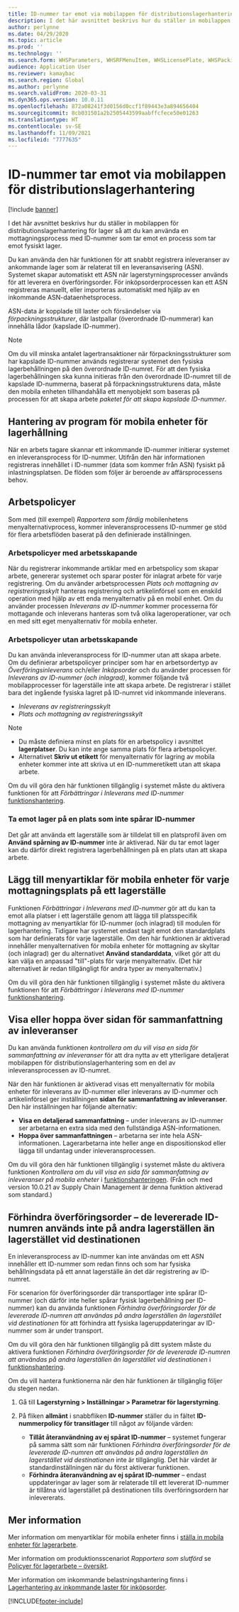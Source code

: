 ```yaml
---
title: ID-nummer tar emot via mobilappen för distributionslagerhantering
description: I det här avsnittet beskrivs hur du ställer in mobilappen för distributionslagerhantering så att du kan använda en mottagningsprocess med ID-nummer som tar emot en process som tar emot fysiskt lager.
author: perlynne
ms.date: 04/29/2020
ms.topic: article
ms.prod: ''
ms.technology: ''
ms.search.form: WHSParameters, WHSRFMenuItem, WHSLicensePlate, WHSPackingStructure
audience: Application User
ms.reviewer: kamaybac
ms.search.region: Global
ms.author: perlynne
ms.search.validFrom: 2020-03-31
ms.dyn365.ops.version: 10.0.11
ms.openlocfilehash: 872a08241f3d0156d0ccf1f89443e3a894656404
ms.sourcegitcommit: 8cb031501a2b2505443599aabffcfece50e01263
ms.translationtype: HT
ms.contentlocale: sv-SE
ms.lasthandoff: 11/09/2021
ms.locfileid: "7777635"
---
```

# <a name="license-plate-receiving-via-the-warehouse-management-mobile-app"></a>ID-nummer tar emot via mobilappen för distributionslagerhantering

[!include [banner](../includes/banner.md)]

I det här avsnittet beskrivs hur du ställer in mobilappen för distributionslagerhantering för lager så att du kan använda en mottagningsprocess med ID-nummer som tar emot en process som tar emot fysiskt lager.

Du kan använda den här funktionen för att snabbt registrera inleveranser av ankommande lager som är relaterat till en leveransavisering (ASN). Systemet skapar automatiskt ett ASN när lagerstyrningsprocesser används för att leverera en överföringsorder. För inköpsorderprocessen kan ett ASN registreras manuellt, eller importeras automatiskt med hjälp av en inkommande ASN-dataenhetsprocess.

ASN-data är kopplade till laster och försändelser via *förpackningsstrukturer*, där lastpallar (överordnade ID-nummerar) kan innehålla lådor (kapslade ID-nummer).

> [!NOTE]
> Om du vill minska antalet lagertransaktioner när förpackningsstrukturer som har kapslade ID-nummer används registrerar systemet den fysiska lagerbehållningen på den överordnade ID-numret. För att den fysiska lagerbehållningen ska kunna initieras från den överordnade ID-numret till de kapslade ID-nummerna, baserat på förpackningsstrukturens data, måste den mobila enheten tillhandahålla ett menyobjekt som baseras på processen för att skapa arbete *paketet för att skapa kapslade ID-nummer*.

## <a name="warehousing-mobile-device-app-processing"></a>Hantering av program för mobila enheter för lagerhållning

När en arbets tagare skannar ett inkommande ID-nummer initierar systemet en inleveransprocess för ID-nummer. Utifrån den här informationen registreras innehållet i ID-nummer (data som kommer från ASN) fysiskt på inlastningsplatsen. De flöden som följer är beroende av affärsprocessens behov.

## <a name="work-policies"></a>Arbetspolicyer

Som med (till exempel) *Rapportera som färdig* mobilenhetens menyalternativprocess, kommer inleveransprocessens ID-nummer ge stöd för flera arbetsflöden baserat på den definierade inställningen.

### <a name="work-policies-with-work-creation"></a>Arbetspolicyer med arbetsskapande

När du registrerar inkommande artiklar med en arbetspolicy som skapar arbete, genererar systemet och sparar poster för inlagrat arbete för varje registrering. Om du använder arbetsprocessen *Plats och mottagning av registreringsskylt* hanteras registrering och artikelinförsel som en enskild operation med hjälp av ett enda menyalternativ på en mobil enhet. Om du använder processen *Inleverans av ID-nummer* kommer processerna för mottagande och inleverans hanteras som två olika lageroperationer, var och en med sitt eget menyalternativ för mobila enheter.

### <a name="work-policies-without-work-creation"></a>Arbetspolicyer utan arbetsskapande

Du kan använda inleveransprocess för ID-nummer utan att skapa arbete. Om du definierar arbetspolicyer principer som har en arbetsordertyp av *Överföringsinleverans* och/eller *Inköpsorder* och du använder processen för *Inleverans av ID-nummer (och inlagrad)*, kommer följande två mobilapprocesser för lagerställe inte att skapa arbete. De registrerar i stället bara det ingående fysiska lagret på ID-numret vid inkommande inleverans.

- *Inleverans av registreringsskylt*
- *Plats och mottagning av registreringsskylt*

> [!NOTE]
> - Du måste definiera minst en plats för en arbetspolicy i avsnittet **lagerplatser**. Du kan inte ange samma plats för flera arbetspolicyer.
> - Alternativet **Skriv ut etikett** för menyalternativ för lagring av mobila enheter kommer inte att skriva ut en ID-nummeretikett utan att skapa arbete.

Om du vill göra den här funktionen tillgänglig i systemet måste du aktivera funktionen för att *Förbättringar i Inleverans med ID-nummer* [funktionshantering](../../fin-ops-core/fin-ops/get-started/feature-management/feature-management-overview.md).

### <a name="receive-inventory-on-a-location-that-doesnt-track-license-plates"></a>Ta emot lager på en plats som inte spårar ID-nummer

Det går att använda ett lagerställe som är tilldelat till en platsprofil även om **Använd spårning av ID-nummer** inte är aktiverad. När du tar emot lager kan du därför direkt registrera lagerbehållningen på en plats utan att skapa arbete.

## <a name="add-mobile-device-menu-items-for-each-receiving-location-in-a-warehouse"></a>Lägg till menyartiklar för mobila enheter för varje mottagningsplats på ett lagerställe

Funktionen *Förbättringar i Inleverans med ID-nummer* gör att du kan ta emot alla platser i ett lagerställe genom att lägga till platsspecifik mottagning av menyartiklar för ID-nummer (och inlagrad) till modulen för lagerhantering. Tidigare har systemet endast tagit emot den standardplats som har definierats för varje lagerställe. Om den här funktionen är aktiverad innehåller menyalternativen för mobila enheter för mottagning av skyltar (och inlagrad) ger du alternativet **Använd standarddata**, vilket gör att du kan välja en anpassad "till"-plats för varje menyalternativ. (Det här alternativet är redan tillgängligt för andra typer av menyalternativ.)

Om du vill göra den här funktionen tillgänglig i systemet måste du aktivera funktionen för att *Förbättringar i Inleverans med ID-nummer* [funktionshantering](../../fin-ops-core/fin-ops/get-started/feature-management/feature-management-overview.md).

## <a name="show-or-skip-the-receiving-summary-page"></a>Visa eller hoppa över sidan för sammanfattning av inleveranser

Du kan använda funktionen *kontrollera om du vill visa en sida för sammanfattning av inleveranser* för att dra nytta av ett ytterligare detaljerat mobilappen för distributionslagerhantering som en del av inleveransprocessen av ID-numret.

När den här funktionen är aktiverad visas ett menyalternativ för mobila enheter för inleverans av ID-nummer eller inleverans av ID-nummer och artikelinförsel ger inställningen **sidan för sammanfattning av inleveranser**. Den här inställningen har följande alternativ:

- **Visa en detaljerad sammanfattning** – under inleverans av ID-nummer ser arbetarna en extra sida med den fullständiga ASN-informationen.
- **Hoppa över sammanfattningen** – arbetarna ser inte hela ASN-informationen. Lagerarbetarna inte heller ange en dispositionskod eller lägga till undantag under inleveransprocessen.

Om du vill göra den här funktionen tillgänglig i systemet måste du aktivera funktionen *Kontrollera om du vill visa en sida för sammanfattning av inleveranser på mobila enheter* i [funktionshanteringen](../../fin-ops-core/fin-ops/get-started/feature-management/feature-management-overview.md). (Från och med version 10.0.21 av Supply Chain Management är denna funktion aktiverad som standard.)

## <a name="prevent-transfer-ordershipped-license-plates-from-being-used-at-warehouses-other-than-the-destination-warehouse"></a>Förhindra överföringsorder – de levererade ID-numren används inte på andra lagerställen än lagerstället vid destinationen

En inleveransprocess av ID-nummer kan inte användas om ett ASN innehåller ett ID-nummer som redan finns och som har fysiska behållningsdata på ett annat lagerställe än det där registrering av ID-numret.

För scenarion för överföringsorder där transportlager inte spårar ID-nummer (och därför inte heller spårar fysisk lagerbehållning per ID-nummer) kan du använda funktionen *Förhindra överföringsorder för de levererade ID-numren att användas på andra lagerställen än lagerstället vid destinationen* för att förhindra att fysiska lageruppdateringar av ID-nummer som är under transport.

Om du vill göra den här funktionen tillgänglig på ditt system måste du aktivera funktionen *Förhindra överföringsorder för de levererade ID-numren att användas på andra lagerställen än lagerstället vid destinationen* i [funktionshantering](../../fin-ops-core/fin-ops/get-started/feature-management/feature-management-overview.md).

Om du vill hantera funktionerna när den här funktionen är tillgänglig följer du stegen nedan.

1. Gå till **Lagerstyrning \> Inställningar \> Parametrar för lagerstyrning**.
1. På fliken **allmänt** i snabbfliken **ID-nummer** ställer du in fältet **ID-nummerpolicy för transitlager** till något av följande värden:

    - **Tillåt återanvändning av ej spårat ID-nummer** – systemet fungerar på samma sätt som när funktionen *Förhindra överföringsorder för de levererade ID-numren att användas på andra lagerställen än lagerstället vid destinationen* inte är tillgänglig. Det här värdet är standardinställningen när du först aktiverar funktionen.
    - **Förhindra återanvändning av ej spårat ID-nummer** – endast uppdateringar av lager som är relaterade till ett levererat ID-nummer är tillåtna vid lagerstället på destinationen tills överföringsordern har inlevererats.

## <a name="more-information"></a>Mer information

Mer information om menyartiklar för mobila enheter finns i [ställa in mobila enheter för lagerarbete](configure-mobile-devices-warehouse.md).

Mer information om produktionsscenariot *Rapportera som slutförd* se [Policyer för lagerarbete – översikt](warehouse-work-policies.md).

Mer information om inkommande belastningshantering finns i [Lagerhantering av inkommande laster för inköpsorder](inbound-load-handling.md).


[!INCLUDE[footer-include](../../includes/footer-banner.md)]
